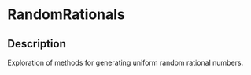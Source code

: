 # RandomRationals

## Description
Exploration of methods for generating uniform random rational numbers.
